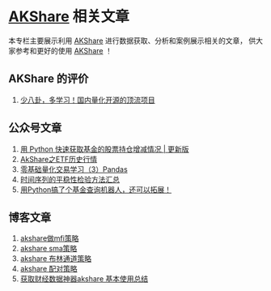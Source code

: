 # [AKShare](https://github.com/akfamily/akshare) 相关文章

本专栏主要展示利用 [AKShare](https://github.com/akfamily/akshare) 进行数据获取、分析和案例展示相关的文章，
供大家参考和更好的使用 [AKShare](https://github.com/akfamily/akshare) ！

## AKShare 的评价

1. [少八卦，多学习！国内量化开源的顶流项目](https://mp.weixin.qq.com/s?__biz=MzAxNTc0Mjg0Mg==&mid=2653325383&idx=1&sn=de3ea07b5f8d28d63edffa410bf58790&chksm=802d4a52b75ac34478d2e3209adf0a44ba5d353559eb04f47ca8896ba6a40d44dda21dc89503&mpshare=1&scene=23&srcid=0210t8JATFZcRr7QU0VdRjJx&sharer_sharetime=1646818936986&sharer_shareid=a4c6299b7a875e1e5ddbc56b4c71e4dd#rd)

## 公众号文章

1. [用 Python 快速获取基金的股票持仓增减情况 | 更新版](https://mp.weixin.qq.com/s?__biz=MzU1MTM4OTk0MQ==&mid=2247487084&idx=1&sn=b307075af1702d8c1dbda7d9e219a9b5&chksm=fb9351f6cce4d8e0a647c902b25eca89804f8c3169eecd1216f0c5c7d90e64bee900cc7ed2c1&mpshare=1&scene=23&srcid=0309GDbmEHx70KjI19ionXfv&sharer_sharetime=1646819026253&sharer_shareid=a4c6299b7a875e1e5ddbc56b4c71e4dd#rd)
2. [AkShare之ETF历史行情](https://mp.weixin.qq.com/s?__biz=MzkyMDIxMzU1Nw==&mid=2247484881&idx=1&sn=5c721cd1e65e64ba084684a8a6970063&chksm=c197048bf6e08d9d5d69568dc00262d6fc44df354eca5cfb02966136f158e15423d5f766b2f0&mpshare=1&scene=23&srcid=0311iSQrYF4NjKbkUaRmu8H3&sharer_sharetime=1647008212548&sharer_shareid=a4c6299b7a875e1e5ddbc56b4c71e4dd#rd)
3. [零基础量化交易学习（3）Pandas](https://mp.weixin.qq.com/s?__biz=MzkzMjIzMzE0MA==&mid=2247483696&idx=1&sn=88082c9cdef709930736f933c4464d49&chksm=c25fabebf52822fd2744477754fdf107594c7ad67458594927d6396be88dd1ccb6736c3cf3dc&mpshare=1&scene=23&srcid=0311JEHUF088jvBKila4T2dZ&sharer_sharetime=1647008240525&sharer_shareid=a4c6299b7a875e1e5ddbc56b4c71e4dd#rd)
4. [时间序列的平稳性检验方法汇总](https://mp.weixin.qq.com/s?__biz=MzUzODYwMDAzNA==&mid=2247557469&idx=1&sn=4bcaddbc7004079c2687696360414448&chksm=fad69650cda11f46ce8929a3a3db613ea968fe934a53b6384bb56839213de82c4541f8432736&mpshare=1&scene=23&srcid=0311InxSRDsJOivi58BoOqTg&sharer_sharetime=1647008260414&sharer_shareid=a4c6299b7a875e1e5ddbc56b4c71e4dd#rd)
5. [用Python搞了个基金查询机器人，还可以拓展！](https://mp.weixin.qq.com/s?__biz=MzUyOTAwMzI4NA==&mid=2247525637&idx=1&sn=a0842b1c2d6f3d531947be6087a4d46e&chksm=fa65837ecd120a68b1c83c702081e507e1fdfc6f566018414237150a70ac3d8bddc60926f822&mpshare=1&scene=23&srcid=03115P2wMtTWbeYwHdng9W7R&sharer_sharetime=1647008305826&sharer_shareid=a4c6299b7a875e1e5ddbc56b4c71e4dd#rd)

## 博客文章

1. [akshare做mfi策略](https://blog.csdn.net/qq_26742269/article/details/123024482)
2. [akshare sma策略](https://blog.csdn.net/qq_26742269/article/details/122916796)
3. [akshare 布林通道策略](https://blog.csdn.net/qq_26742269/article/details/122916783)
4. [akshare 配对策略](https://blog.csdn.net/qq_26742269/article/details/122916800)
5. [获取财经数据神器akshare 基本使用总结](https://blog.csdn.net/fyfugoyfa/article/details/113131184)
